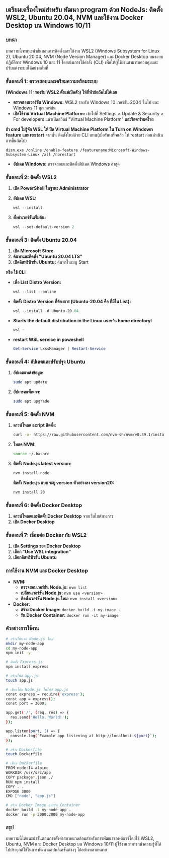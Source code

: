 
## เตรียมเครื่องใหม่สำหรับ พัฒนา program ด้วย NodeJs: ติดตั้ง WSL2, Ubuntu 20.04, NVM และใช้งาน Docker Desktop บน Windows 10/11

### บทนำ

บทความนี้จะแนะนำขั้นตอนการติดตั้งและใช้งาน WSL2 (Windows Subsystem for Linux 2), Ubuntu 20.04, NVM (Node Version Manager) และ Docker Desktop บนระบบปฏิบัติการ Windows 10 และ 11 โดยเน้นการใช้คำสั่ง (CLI) เพื่อให้ผู้ใช้งานสามารถควบคุมและปรับแต่งระบบได้อย่างเต็มที่

### ขั้นตอนที่ 1: ตรวจสอบและเตรียมความพร้อมระบบ 

**(Windows 11: รองรับ WSL2 ตั้งแต่เปิดตัว) ให้ที่หัวข้อถัดไปได้เลย**

* **ตรวจสอบเวอร์ชัน Windows:** WSL2 รองรับ Windows 10 เวอร์ชัน 2004 ขึ้นไป และ Windows 11 ทุกเวอร์ชัน
* **เปิดใช้งาน Virtual Machine Platform:** เข้าไปที่ Settings > Update & Security > For developers แล้วเปิดสวิตช์ "Virtual Machine Platform" **และรีสตาร์ทเครื่อง**

**ถ้า cmd ไม่รู้จัก WSL ให้ ปิด Virtual Machine Platform ใน Turn on Windown feature และ restart**
 จากนั้น ติดตั้งใหม่ด้วย CLI แทน(เมือรันเสร็จแล้ว ให้ restart ก่อนดำเนินการขึ้นถัดไป)
 ```
dism.exe /online /enable-feature /featurename:Microsoft-Windows-Subsystem-Linux /all /norestart
 ```

* **อัปเดต Windows:** ตรวจสอบและติดตั้งอัปเดต Windows ล่าสุด



### ขั้นตอนที่ 2: ติดตั้ง WSL2

1. **เปิด PowerShell ในฐานะ Administrator**

2. **อัปเดต WSL:**
   ```powershell
   wsl --install
   ```
3. **ตั้งค่าเวอร์ชันเริ่มต้น:**
   ```powershell
   wsl --set-default-version 2
   ```

### ขั้นตอนที่ 3: ติดตั้ง Ubuntu 20.04

1. **เปิด Microsoft Store**
2. **ค้นหาและติดตั้ง "Ubuntu 20.04 LTS"**
3. **เปิดดิสทริบิวชัน Ubuntu:** ค้นหาในเมนู Start

**หรือ ใช้ CLI**

-  **เพื่อ List Distro Version:**
   ```powershell
   wsl --list --online
   ```
-  **ติดตั้ง Distro Version ที่ต้องการ (Ubuntu-20.04 คืิอ ที่มีใน List):**
   ```powershell
   wsl --install -d Ubuntu-20.04
   ```
- **Starts the default distribution in the Linux user's home directoryl**
   ```powershell
   wsl ~
   ```
- **restart WSL service in poweshell**
   ```powershell
   Get-Service LxssManager | Restart-Service
   ```

   
   

### ขั้นตอนที่ 4: อัปเดตและปรับปรุง Ubuntu

1. **อัปเดตแหล่งข้อมูล:**
   ```bash
   sudo apt update
   ```
2. **อัปเกรดแพ็คเกจ:**
   ```bash
   sudo apt upgrade
   ```

### ขั้นตอนที่ 5: ติดตั้ง NVM

1. **ดาวน์โหลด script ติดตั้ง:**
   ```bash
   curl -o- https://raw.githubusercontent.com/nvm-sh/nvm/v0.39.1/install.sh | bash
   ```
2. **โหลด NVM:**
   ```bash
   source ~/.bashrc
   ```
3. **ติดตั้ง Node.js latest version:**
   ```bash
   nvm install node
   ```
   **ติดตั้ง Node.js แบบ ระบุ version ตัวอย่างลง version20:**
   ```bash
   nvm install 20
   ```

### ขั้นตอนที่ 6: ติดตั้ง Docker Desktop

1. **ดาวน์โหลดและติดตั้ง Docker Desktop** จากเว็บไซต์ทางการ
2. **เปิด Docker Desktop**

### ขั้นตอนที่ 7: เชื่อมต่อ Docker กับ WSL2

1. **เปิด Settings ของ Docker Desktop**
2. **เลือก "Use WSL integration"**
3. **เลือกดิสทริบิวชัน Ubuntu**

### การใช้งาน NVM และ Docker Desktop

* **NVM:**
  * **ตรวจสอบเวอร์ชัน Node.js:** `nvm list`
  * **เปลี่ยนเวอร์ชัน Node.js:** `nvm use <version>`
  * **ติดตั้งเวอร์ชัน Node.js ใหม่:** `nvm install <version>`
* **Docker:**
  * **สร้าง Docker Image:** `docker build -t my-image .`
  * **รัน Docker Container:** `docker run -it my-image`

### ตัวอย่างการใช้งาน

```bash
# สร้างโปรเจค Node.js ใหม่
mkdir my-node-app
cd my-node-app
npm init -y

# ติดตั้ง Express.js
npm install express

# สร้างไฟล์ app.js
touch app.js

# เขียนโค้ด Node.js ในไฟล์ app.js
const express = require('express');
const app = express();
const port = 3000;

app.get('/', (req, res) => {
  res.send('Hello, World!');
});

app.listen(port, () => {
  console.log(`Example app listening at http://localhost:${port}`);
});

# สร้าง Dockerfile
touch Dockerfile

# เขียน Dockerfile
FROM node:14-alpine
WORKDIR /usr/src/app
COPY package*.json ./
RUN npm install
COPY . .
EXPOSE 3000
CMD ["node", "app.js"]

# สร้าง Docker Image และรัน Container
docker build -t my-node-app .
docker run -p 3000:3000 my-node-app
```

### สรุป

บทความนี้ได้แนะนำขั้นตอนการตั้งค่าสภาพแวดล้อมสำหรับการพัฒนาซอฟต์แวร์โดยใช้ WSL2, Ubuntu, NVM และ Docker Desktop บน Windows 10/11 ผู้ใช้งานสามารถนำความรู้ที่ได้ไปประยุกต์ใช้ในการพัฒนาแอปพลิเคชันต่างๆ ได้อย่างหลากหลาย
